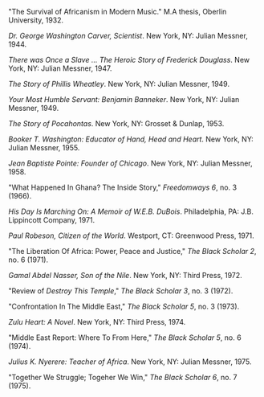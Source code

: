 "The Survival of Africanism in Modern Music." M.A thesis, Oberlin University, 1932. 

*Dr. George Washington Carver, Scientist*. New York, NY: Julian Messner, 1944. 

*There was Once a Slave ... The Heroic Story of Frederick Douglass*. New York, NY: Julian Messner, 1947. 

*The Story of Phillis Wheatley*. New York, NY: Julian Messner, 1949.

*Your Most Humble Servant: Benjamin Banneker*. New York, NY: Julian Messner, 1949. 

*The Story of Pocahontas*. New York, NY: Grosset & Dunlap, 1953.

*Booker T. Washington: Educator of Hand, Head and Heart*. New York, NY: Julian Messner, 1955.

*Jean Baptiste Pointe: Founder of Chicago*. New York, NY: Julian Messner, 1958. 

"What Happened In Ghana? The Inside Story," *Freedomways 6*, no. 3 (1966).

*His Day Is Marching On: A Memoir of W.E.B. DuBois*. Philadelphia, PA: J.B. Lippincott Company, 1971.

*Paul Robeson, Citizen of the World*. Westport, CT: Greenwood Press, 1971.

"The Liberation Of Africa: Power, Peace and Justice," *The Black Scholar 2*, no. 6 (1971).

*Gamal Abdel Nasser, Son of the Nile*. New York, NY: Third Press, 1972.

"Review of *Destroy This Temple*," *The Black Scholar 3*, no. 3 (1972).

"Confrontation In The Middle East," *The Black Scholar 5*, no. 3 (1973).

*Zulu Heart: A Novel*. New York, NY: Third Press, 1974.

"Middle East Report: Where To From Here," *The Black Scholar 5*, no. 6 (1974).

*Julius K. Nyerere: Teacher of Africa*. New York, NY: Julian Messner, 1975. 

"Together We Struggle; Togeher We Win," *The Black Scholar 6*, no. 7 (1975). 
